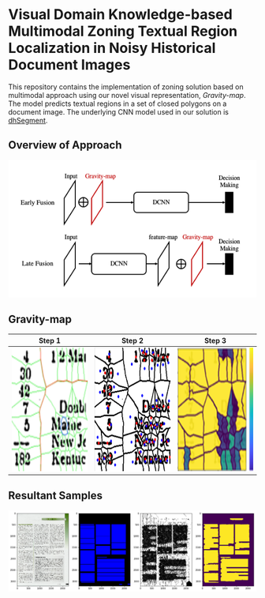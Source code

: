 # Visual Domain Knowledge-based Multimodal Zoning Textual Region Localization in Noisy Historical Document Images
This repository contains the implementation of zoning solution based on multimodal approach using our novel visual representation, *Gravity-map*. The model predicts textual regions in a set of closed polygons on a document image. The underlying CNN model used in our solution is [dhSegment](https://dhsegment.readthedocs.io/en/latest/).

## Overview of Approach
![fusion_approach](/assets/fusion_approach.png)

## Gravity-map
Step 1             |  Step 2 | Step 3     
:-------------------------:|:-------------------------:|:--------------------------:|
<img src="/assets/gravity_step_1.png" width="250" height="250">  |  <img src="/assets/gravity_step_2.png" width="250" height="250"> | <img src="/assets/gravity_step_3.png" width="250" height="250">





## Resultant Samples
![resultant_sample](/assets/resultant_sample.png)

